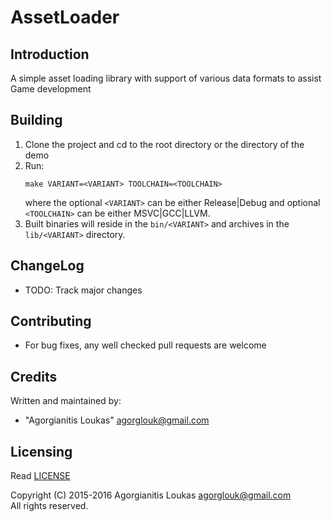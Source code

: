 AssetLoader
===========

Introduction
------------
A simple asset loading library with support of various data formats to assist Game development

Building
--------
 1. Clone the project and cd to the root directory or the directory of the demo
 2. Run:  
    ```
    make VARIANT=<VARIANT> TOOLCHAIN=<TOOLCHAIN>
    ```  
    where the optional `<VARIANT>` can be either Release|Debug and optional `<TOOLCHAIN>` can be either MSVC|GCC|LLVM.
 3. Built binaries will reside in the `bin/<VARIANT>` and archives in the `lib/<VARIANT>` directory.

ChangeLog
---------
 * TODO: Track major changes

Contributing
------------
 * For bug fixes, any well checked pull requests are welcome

Credits
-------
Written and maintained by:  
 * "Agorgianitis Loukas" <agorglouk@gmail.com>

Licensing
---------
Read [LICENSE](LICENSE.md)  

Copyright (C) 2015-2016 Agorgianitis Loukas <agorglouk@gmail.com>  
All rights reserved.
